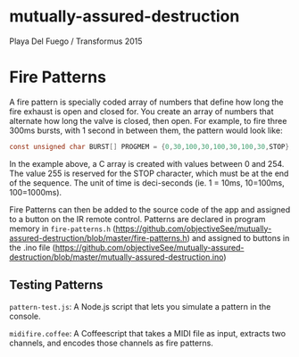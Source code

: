 # mutually-assured-destruction
Playa Del Fuego / Transformus 2015

# Fire Patterns

A fire pattern is specially coded array of numbers that define how long the fire exhaust is open and closed for. You create an array of numbers that alternate how long the valve is closed, then open. For example, to fire three 300ms bursts, with 1 second in between them, the pattern would look like:

```c
const unsigned char BURST[] PROGMEM = {0,30,100,30,100,30,100,30,STOP};
```

In the example above, a C array is created with values between 0 and 254. The value 255 is reserved for the STOP character, which must be at the end of the sequence. The unit of time is deci-seconds (ie. 1 = 10ms, 10=100ms, 100=1000ms).

Fire Patterns can then be added to the source code of the app and assigned to a button on the IR remote control. Patterns are declared in program memory in `fire-patterns.h` (https://github.com/objectiveSee/mutually-assured-destruction/blob/master/fire-patterns.h) and assigned to buttons in the .ino file (https://github.com/objectiveSee/mutually-assured-destruction/blob/master/mutually-assured-destruction.ino)


## Testing Patterns

`pattern-test.js`: A Node.js script that lets you simulate a pattern in the console.

`midifire.coffee`: A Coffeescript that takes a MIDI file as input, extracts two channels, and encodes those channels as fire patterns. 
